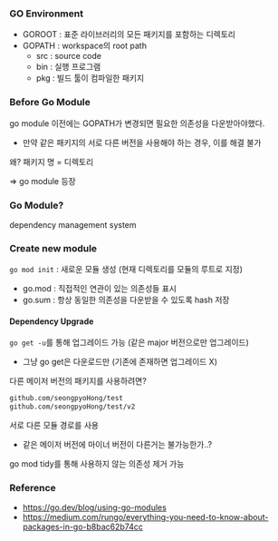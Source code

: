 ### GO Environment
- GOROOT : 표준 라이브러리의 모든 패키지를 포함하는 디렉토리
- GOPATH : workspace의 root path
  - src : source code
  - bin : 실행 프로그램
  - pkg : 빌드 툴이 컴파일한 패키지

### Before Go Module
go module 이전에는 GOPATH가 변경되면 필요한 의존성을 다운받아야했다. 

- 만약 같은 패키지의 서로 다른 버전을 사용해야 하는 경우, 이를 해결 불가

왜? 패키지 명 = 디렉토리

⇒ go module 등장

### Go Module?

dependency management system

### Create new module

`go mod init` : 새로운 모듈 생성 (현재 디렉토리를 모듈의 루트로 지정)

- go.mod : 직접적인 연관이 있는 의존성들 표시
- go.sum : 항상 동일한 의존성을 다운받을 수 있도록 hash 저장

#### Dependency Upgrade

`go get -u`를 통해 업그레이드 가능 (같은 major 버전으로만 업그레이드)

- 그냥 go get은 다운로드만 (기존에 존재하면 업그레이드 X)

다른 메이저 버전의 패키지를 사용하려면?

```bash
github.com/seongpyoHong/test
github.com/seongpyoHong/test/v2
```

서로 다른 모듈 경로를 사용

- 같은 메이저 버전에 마이너 버전이 다른거는 불가능한가..?

go mod tidy를 통해 사용하지 않는 의존성 제거 가능

### Reference
- https://go.dev/blog/using-go-modules
- https://medium.com/rungo/everything-you-need-to-know-about-packages-in-go-b8bac62b74cc
